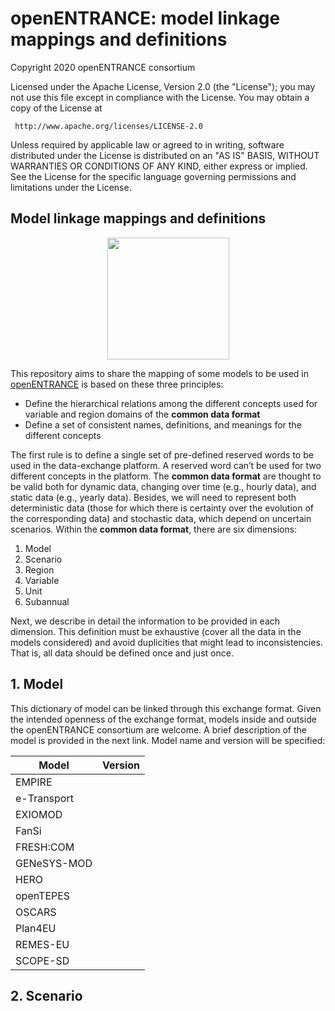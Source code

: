 # openENTRANCE: model linkage mappings and definitions

Copyright 2020 openENTRANCE consortium

   Licensed under the Apache License, Version 2.0 (the "License");
   you may not use this file except in compliance with the License.
   You may obtain a copy of the License at

     http://www.apache.org/licenses/LICENSE-2.0

   Unless required by applicable law or agreed to in writing, software
   distributed under the License is distributed on an "AS IS" BASIS,
   WITHOUT WARRANTIES OR CONDITIONS OF ANY KIND, either express or implied.
   See the License for the specific language governing permissions and
   limitations under the License.

## Model linkage mappings and definitions

<p align="center">
  <img width="195" height="195" src="https://github.com/openENTRANCE/model-linkage/blob/master/assets/Models.png">
</p>

This repository aims to share the mapping of some models to be used in [openENTRANCE](https://openentrance.eu/) is based on these three principles:

* Define the hierarchical relations among the different concepts used for variable and region domains of the **common data format**
* Define a set of consistent names, definitions, and meanings for the different concepts

The first rule is to define a single set of pre-defined reserved words to be used in the data-exchange platform. A reserved word can’t be used for two different concepts in the platform.
The **common data format** are thought to be valid both for dynamic data, changing over time (e.g., hourly data), and static data (e.g., yearly data). Besides, we will need to represent both deterministic data (those for which there is certainty over the evolution of the corresponding data) and stochastic data, which depend on uncertain scenarios.
Within the **common data format**, there are six dimensions:

1.	Model
2.	Scenario
3.	Region
4.	Variable
5.	Unit
6.	Subannual

Next, we describe in detail the information to be provided in each dimension. This definition must be exhaustive (cover all the data in the models considered) and avoid duplicities that might lead to inconsistencies. That is, all data should be defined once and just once.

## 1. Model
This dictionary of model can be linked through this exchange format. Given the intended openness of the exchange format, models inside and outside the openENTRANCE consortium are welcome. A brief description of the model is provided in the next link. Model name and version will be specified:

|  __Model__  |  __Version__  |
|-------------|---------------|
| EMPIRE      |               |
| e-Transport |               |
| EXIOMOD     |               |
| FanSi       |               |
| FRESH:COM   |               |
| GENeSYS-MOD |               |
| HERO        |               |
| openTEPES   |               |
| OSCARS      |               |
| Plan4EU     |               |
| REMES-EU    |               |
| SCOPE-SD    |               |

## 2. Scenario

<!-- <table>
<tr><th>Table 1 Heading 1 </th><th>Table 1 Heading 2</th></tr>
<tr><td>

|Table 1| Middle | Table 2|
|--|--|--|
|a| not b|and c |

</td><td>

|b|1|2|3|
|--|--|--|--|
|a|s|d|f|

</td></tr> </table> -->
